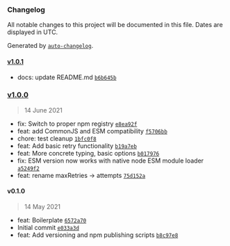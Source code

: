 ### Changelog

All notable changes to this project will be documented in this file. Dates are displayed in UTC.

Generated by [`auto-changelog`](https://github.com/CookPete/auto-changelog).

#### [v1.0.1](https://github.com/mattm-malone/with-retries/compare/v1.0.0...v1.0.1)

- docs: update README.md [`b6b645b`](https://github.com/mattm-malone/with-retries/commit/b6b645b8de1f01c9e8b54f26f59f8e75184052c3)

### [v1.0.0](https://github.com/mattm-malone/with-retries/compare/v0.1.0...v1.0.0)

> 14 June 2021

- fix: Switch to proper npm registry [`e8ea92f`](https://github.com/mattm-malone/with-retries/commit/e8ea92f7fb4404c51cf52b74c7a259ce5a5bc5d9)
- feat: add CommonJS and ESM compatibility [`f5706bb`](https://github.com/mattm-malone/with-retries/commit/f5706bb08ce22bf230d9486d4fcae78749a43ae3)
- chore: test cleanup [`1bfc0f8`](https://github.com/mattm-malone/with-retries/commit/1bfc0f8544b3c72e46d1eaf062a5dcd8935c3a31)
- feat: Add basic retry functionality [`b19a7eb`](https://github.com/mattm-malone/with-retries/commit/b19a7eb90c638674479a37cc1478378c1fcb62bb)
- feat: More concrete typing, basic options [`b017976`](https://github.com/mattm-malone/with-retries/commit/b017976db26baaf16727fb3630122fe2f20b5b79)
- fix: ESM version now works with native node ESM module loader [`a5249f2`](https://github.com/mattm-malone/with-retries/commit/a5249f26982a69bacf034d3c69fd437a84cee931)
- feat: rename maxRetries -&gt; attempts [`75d152a`](https://github.com/mattm-malone/with-retries/commit/75d152ae9e49d53ae30f764ade8159727c16e7bc)

#### v0.1.0

> 14 May 2021

- feat: Boilerplate [`6572a70`](https://github.com/mattm-malone/with-retries/commit/6572a703f88ca5bff95694697ada2557143fa00b)
- Initial commit [`e033a3d`](https://github.com/mattm-malone/with-retries/commit/e033a3dd03ba666cc13b17b253921e7ff68e84b2)
- feat: Add versioning and npm publishing scripts [`b8c97e8`](https://github.com/mattm-malone/with-retries/commit/b8c97e8063d639b04d9437d0db3cdcd01e812489)

